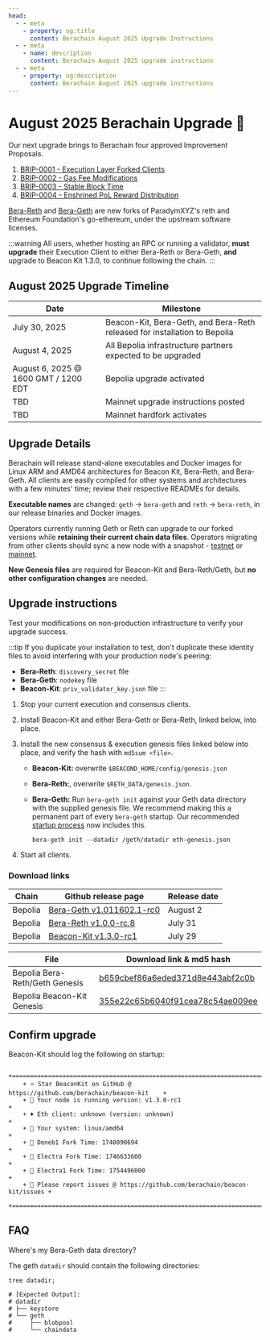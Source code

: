 ```yaml
---
head:
  - - meta
    - property: og:title
      content: Berachain August 2025 Upgrade Instructions
  - - meta
    - name: description
      content: Berachain August 2025 upgrade instructions
  - - meta
    - property: og:description
      content: Berachain August 2025 upgrade instructions
---
```


# August 2025 Berachain Upgrade 🔱

Our next upgrade brings to Berachain four approved Improvement Proposals.

1. [BRIP-0001 - Execution Layer Forked Clients](https://github.com/berachain/BRIPs/blob/main/meta/BRIP-0001.md)
2. [BRIP-0002 - Gas Fee Modifications](https://github.com/berachain/BRIPs/blob/main/meta/BRIP-0002.md)
3. [BRIP-0003 - Stable Block Time](https://github.com/berachain/BRIPs/blob/main/meta/BRIP-0003.md)
4. [BRIP-0004 - Enshrined PoL Reward Distribution](https://github.com/berachain/BRIPs/blob/main/meta/BRIP-0004.md)

[Bera-Reth](https://github.com/berachain/bera-reth) and [Bera-Geth](https://github.com/berachain/bera-geth) are new forks of ParadymXYZ's reth and Ethereum Foundation's go-ethereum, under the upstream software licenses.

:::warning
All users, whether hosting an RPC or running a validator, **must upgrade** their Execution Client to either Bera-Reth or Bera-Geth, **and** upgrade to Beacon Kit 1.3.0, to continue following the chain.
:::

## August 2025 Upgrade Timeline

| Date                                 | Milestone                                                                 |
| ------------------------------------ | ------------------------------------------------------------------------- |
| July 30, 2025                        | Beacon-Kit, Bera-Geth, and Bera-Reth released for installation to Bepolia |
| August 4, 2025                       | All Bepolia infrastructure partners expected to be upgraded               |
| August 6, 2025 @ 1600 GMT / 1200 EDT | Bepolia upgrade activated                                                 |
| TBD                                  | Mainnet upgrade instructions posted                                       |
| TBD                                  | Mainnet hardfork activates                                                |

## Upgrade Details

Berachain will release stand-alone executables and Docker images for Linux ARM and AMD64 architectures for Beacon Kit, Bera-Reth, and Bera-Geth. All clients are easily compiled for other systems and architectures with a few minutes' time; review their respective READMEs for details.

**Executable names** are changed: `geth` → `bera-geth` and `reth` → `bera-reth`, in our release binaries and Docker images.

Operators currently running Geth or Reth can upgrade to our forked versions while **retaining their current chain data files**. Operators migrating from other clients should sync a new node with a snapshot - [testnet](https://storage.googleapis.com/bera-testnet-snapshot-eu/index.html) or [mainnet](https://storage.googleapis.com/bera-snapshot-eu/index.html).

**New Genesis files** are required for Beacon-Kit and Bera-Reth/Geth, but **no other configuration changes** are needed.

## Upgrade instructions

Test your modifications on non-production infrastructure to verify your upgrade success.

:::tip
If you duplicate your installation to test, don't duplicate these identity files to avoid interfering with your production node's peering:

- **Bera-Reth**: `discovery_secret` file
- **Bera-Geth**: `nodekey` file
- **Beacon-Kit**: `priv_validator_key.json` file
  :::

1. Stop your current execution and consensus clients.
2. Install Beacon-Kit and either Bera-Geth or Bera-Reth, linked below, into place.
3. Install the new consensus & execution genesis files linked below into place, and verify the hash with `md5sum <file>`.
   - **Beacon-Kit:** overwrite `$BEACOND_HOME/config/genesis.json`
   - **Bera-Reth:**, overwrite `$RETH_DATA/genesis.json`.
   - **Bera-Geth:** Run `bera-geth init` against your Geth data directory with the supplied genesis file.
     We recommend making this a permanent part of every `bera-geth` startup. Our recommended [startup process](https://github.com/berachain/guides/tree/main/apps/node-scripts/run-geth.sh) now includes this.

     `bera-geth init --datadir /geth/datadir eth-genesis.json`

4. Start all clients.

### Download links

| Chain   | Github release page                                                                              | Release date |
| ------- | ------------------------------------------------------------------------------------------------ | ------------ |
| Bepolia | [Bera-Geth v1.011602.1-rc0](https://github.com/berachain/bera-geth/releases/tag/v1.011602.1-rc0) | August 2     |
| Bepolia | [Bera-Reth v1.0.0-rc.8](https://github.com/berachain/bera-reth/releases/tag/v1.0.0-rc.8)         | July 31      |
| Bepolia | [Beacon-Kit v1.3.0-rc1](https://github.com/berachain/beacon-kit/releases/tag/v1.3.0-rc1)         | July 29      |

| File                           | Download link & md5 hash                                                                                                                                                |
| ------------------------------ | ----------------------------------------------------------------------------------------------------------------------------------------------------------------------- |
| Bepolia Bera-Reth/Geth Genesis | [b659cbef86a6eded371d8e443abf2c0b](https://raw.githubusercontent.com/berachain/beacon-kit/refs/heads/main/testing/networks/80069/eth-genesis.json)                      |
| Bepolia Beacon-Kit Genesis     | [355e22c65b6040f91cea78c54ae009ee](https://raw.githubusercontent.com/berachain/beacon-kit/f27637ea49beb171fff47f10bece4fd6d57c5df9/testing/networks/80069/genesis.json) |

## Confirm upgrade

Beacon-Kit should log the following on startup:

```
	+==========================================================================+
	+ ⭐️ Star BeaconKit on GitHub @ https://github.com/berachain/beacon-kit    +
	+ 🧩 Your node is running version: v1.3.0-rc1                              +
	+ ♦ Eth client: unknown (version: unknown)                                 +
	+ 💾 Your system: linux/amd64                                              +
	+ 🍴 Deneb1 Fork Time: 1740090694                                          +
	+ 🍴 Electra Fork Time: 1746633600                                         +
	+ 🍴 Electra1 Fork Time: 1754496000                                        +
	+ 🦺 Please report issues @ https://github.com/berachain/beacon-kit/issues +
	+==========================================================================+

```

## FAQ

Where's my Bera-Geth data directory?

The geth `datadir` should contain the following directories:

```bash-vue{4-8}
tree datadir;

# [Expected Output]:
# datadir
# ├── keystore
# └── geth
#     ├── blobpool
#     └── chaindata
```
